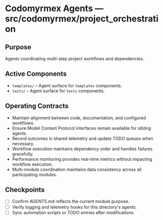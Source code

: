 # Codomyrmex Agents — src/codomyrmex/project_orchestration

## Purpose
Agents coordinating multi-step project workflows and dependencies.

## Active Components
- `templates/` – Agent surface for `templates` components.
- `tests/` – Agent surface for `tests` components.

## Operating Contracts
- Maintain alignment between code, documentation, and configured workflows.
- Ensure Model Context Protocol interfaces remain available for sibling agents.
- Record outcomes in shared telemetry and update TODO queues when necessary.
- Workflow execution maintains dependency order and handles failures gracefully.
- Performance monitoring provides real-time metrics without impacting workflow execution.
- Multi-module coordination maintains data consistency across all participating modules.

## Checkpoints
- [ ] Confirm AGENTS.md reflects the current module purpose.
- [ ] Verify logging and telemetry hooks for this directory's agents.
- [ ] Sync automation scripts or TODO entries after modifications.
